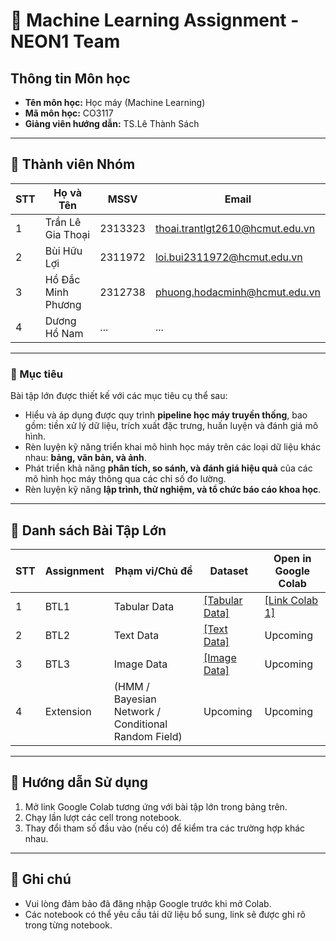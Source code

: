 # 📘 Machine Learning Assignment - NEON1 Team

## Thông tin Môn học
- **Tên môn học:** Học máy (Machine Learning)
- **Mã môn học:** CO3117
- **Giảng viên hướng dẫn:** TS.Lê Thành Sách

---

## 👥 Thành viên Nhóm
| STT | Họ và Tên        | MSSV       | Email        |
|-----|------------------|------------|-----------------|
| 1   | Trần Lê Gia Thoại   | 2313323   | thoai.trantlgt2610@hcmut.edu.vn     |
| 2   | Bùi Hữu Lợi   | 2311972   | loi.bui2311972@hcmut.edu.vn      |
| 3   | Hồ Đắc Minh Phương   | 2312738   | phuong.hodacminh@hcmut.edu.vn      |
| 4 | Dương Hồ Nam              | ...        | ...             |

---

### 🎯 Mục tiêu
Bài tập lớn được thiết kế với các mục tiêu cụ thể sau:
- Hiểu và áp dụng được quy trình **pipeline học máy truyền thống**, bao gồm: tiền xử lý dữ liệu, trích xuất đặc trưng, huấn luyện và đánh giá mô hình.  
- Rèn luyện kỹ năng triển khai mô hình học máy trên các loại dữ liệu khác nhau: **bảng, văn bản, và ảnh**.  
- Phát triển khả năng **phân tích, so sánh, và đánh giá hiệu quả** của các mô hình học máy thông qua các chỉ số đo lường.  
- Rèn luyện kỹ năng **lập trình, thử nghiệm, và tổ chức báo cáo khoa học**.  

---

## 📂 Danh sách Bài Tập Lớn
| STT | Assignment                         | Phạm vi/Chủ đề                  | Dataset                         | Open in Google Colab                                                                 |
|-----|---------------------------------|----------------------------------|---------------------------------|-----------------------------------------------------------------------------------|
| 1   | BTL1                   | Tabular Data                              |[[Tabular Data]](https://www.kaggle.com/datasets/deepcontractor/car-price-prediction-challenge/data)                     | [[Link Colab 1]](https://colab.research.google.com/drive/14T8EnBuv03wFB84R27dzaM14yeZ6Rlvk#scrollTo=yRcfFqpiEbAD)                      |
| 2   | BTL2                   | Text Data                                 | [[Text Data]](https://www.kaggle.com/datasets/sunilthite/text-document-classification-dataset)                    | Upcoming                      |
| 3   | BTL3                   | Image Data                                | [[Image Data]](https://www.kaggle.com/datasets/zlatan599/garbage-dataset-classification)                     | Upcoming                      |
| 4   | Extension              | (HMM / Bayesian Network / Conditional Random Field) | Upcoming | Upcoming
---

## 📝 Hướng dẫn Sử dụng
1. Mở link Google Colab tương ứng với bài tập lớn trong bảng trên.  
2. Chạy lần lượt các cell trong notebook.  
3. Thay đổi tham số đầu vào (nếu có) để kiểm tra các trường hợp khác nhau.  

---

## 📌 Ghi chú
- Vui lòng đảm bảo đã đăng nhập Google trước khi mở Colab.  
- Các notebook có thể yêu cầu tải dữ liệu bổ sung, link sẽ được ghi rõ trong từng notebook.  
